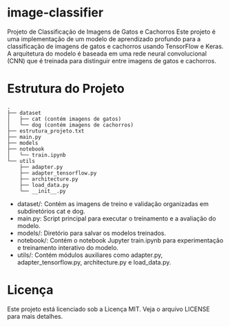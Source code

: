 # image-classifier

Projeto de Classificação de Imagens de Gatos e Cachorros
Este projeto é uma implementação de um modelo de aprendizado profundo para a classificação de imagens de gatos e cachorros usando TensorFlow e Keras. A arquitetura do modelo é baseada em uma rede neural convolucional (CNN) que é treinada para distinguir entre imagens de gatos e cachorros.

# Estrutura do Projeto
    .
    ├── dataset
    │   ├── cat (contém imagens de gatos)
    │   └── dog (contém imagens de cachorros)
    ├── estrutura_projeto.txt
    ├── main.py
    ├── models
    ├── notebook
    │   └── train.ipynb
    └── utils
        ├── adapter.py
        ├── adapter_tensorflow.py
        ├── architecture.py
        ├── load_data.py
        └── __init__.py

* dataset/: Contém as imagens de treino e validação organizadas em subdiretórios cat e dog.
* main.py: Script principal para executar o treinamento e a avaliação do modelo.
* models/: Diretório para salvar os modelos treinados.
* notebook/: Contém o notebook Jupyter train.ipynb para experimentação e treinamento interativo do modelo.
* utils/: Contém módulos auxiliares como adapter.py, adapter_tensorflow.py, architecture.py e load_data.py.

# Licença
Este projeto está licenciado sob a Licença MIT. Veja o arquivo LICENSE para mais detalhes.

